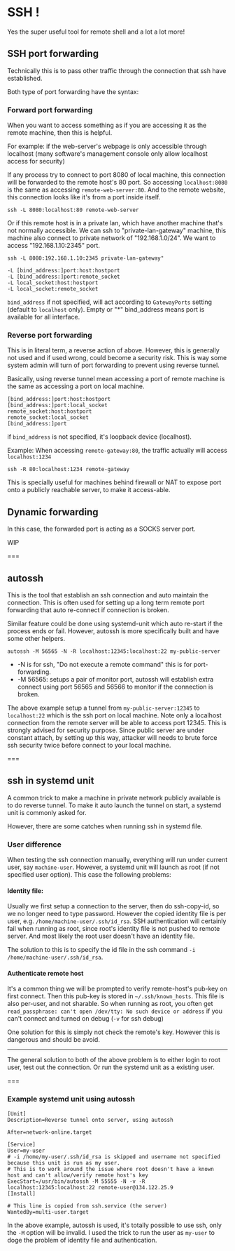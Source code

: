 # SSH ! 

Yes the super useful tool for remote shell and a lot a lot more!

## SSH port forwarding

Technically this is to pass other traffic through the connection that ssh have established. 

Both type of port forwarding have the syntax: 

### Forward port forwarding

When you want to access something as if you are accessing it as the remote machine, then this is helpful.

For example: if the web-server's webpage is only accessible through localhost (many software's management console only allow localhost access for security)

If any process try to connect to port 8080 of local machine, this connection will be forwarded to the remote host's 80 port. So accessing `localhost:8080` is the same as accessing `remote-web-server:80`. And to the remote website, this connection looks like it's from a port inside itself.
```
ssh -L 8080:localhost:80 remote-web-server
```


Or if this remote host is in a private lan, which have another machine that's not normally accessible. We can ssh to "private-lan-gateway" machine, this machine also connect to private network of "192.168.1.0/24". We want to access "192.168.1.10:2345" port. 
```
ssh -L 8080:192.168.1.10:2345 private-lan-gateway"
```

```
-L [bind_address:]port:host:hostport
-L [bind_address:]port:remote_socket
-L local_socket:host:hostport
-L local_socket:remote_socket
```
`bind_address` if not specified, will act according to `GatewayPorts` setting (default to `localhost` only). Empty or "*" bind_address means port is available for all interface.

### Reverse port forwarding

This is in literal term, a reverse action of above. However, this is generally not used and if used wrong, could become a security risk. This is way some system admin will turn of port forwarding to prevent using reverse tunnel. 

Basically, using reverse tunnel mean accessing a port of remote machine is the same as accessing a port on local machine.

```
[bind_address:]port:host:hostport
[bind_address:]port:local_socket
remote_socket:host:hostport
remote_socket:local_socket
[bind_address:]port
```
if `bind_address` is not specified, it's loopback device (localhost). 

Example: When accessing `remote-gateway:80`, the traffic actually will access `localhost:1234`

```
ssh -R 80:localhost:1234 remote-gateway
```

This is specially useful for machines behind firewall or NAT to expose port onto a publicly reachable server, to make it access-able.

## Dynamic forwarding 

In this case, the forwarded port is acting as a SOCKS server port.

WIP

===

## autossh 

This is the tool that establish an ssh connection and auto maintain the connection. This is often used for setting up a long term remote port forwarding that auto re-connect if connection is broken. 

Similar feature could be done using systemd-unit which auto re-start if the process ends or fail. However, autossh is more specifically built and have some other helpers.

```
autossh -M 56565 -N -R localhost:12345:localhost:22 my-public-server
```

* -N is for ssh, "Do not execute a remote command" this is for port-forwarding.
* -M 56565: setups a pair of monitor port, autossh will establish extra connect using port 56565 and 56566 to monitor if the connection is broken. 

The above example setup a tunnel from `my-public-server:12345` to `localhost:22` which is the ssh port on local machine. Note only a localhost connection from the remote server will be able to access port 12345. This is strongly advised for security purpose. Since public server are under constant attach, by setting up this way, attacker will needs to brute force ssh security twice before connect to your local machine.

===

## ssh in systemd unit

A common trick to make a machine in private network publicly available is to do reverse tunnel. To make it auto launch the tunnel on start, a systemd unit is commonly asked for. 

However, there are some catches when running ssh in systemd file. 

### User difference

When testing the ssh connection manually, everything will run under current user, say `machine-user`. However, a systemd unit will launch as root (if not specified user option). This case the following problems:

#### Identity file:

Usually we first setup a connection to the server, then do ssh-copy-id, so we no longer need to type password. However the copied identity file is per user, e.g. `/home/machine-user/.ssh/id_rsa`. SSH authentication will certainly fail when running as root, since root's identity file is not pushed to remote server. And most likely the root user doesn't have an identity file.

The solution to this is to specify the id file in the ssh command `-i /home/machine-user/.ssh/id_rsa`.

#### Authenticate remote host

It's a common thing we will be prompted to verify remote-host's pub-key on first connect. Then this pub-key is stored in `~/.ssh/known_hosts`. This file is also per-user, and not sharable. So when running as root, you often get `read_passphrase: can't open /dev/tty: No such device or address` if you can't connect and turned on debug (`-v` for ssh debug)

One solution for this is simply not check the remote's key. However this is dangerous and should be avoid.

--- 

The general solution to both of the above problem is to either login to root user, test out the connection. Or run the systemd unit as a existing user.

===

### Example systemd unit using autossh

```
[Unit]
Description=Reverse tunnel onto server, using autossh

After=network-online.target

[Service]
User=my-user
# -i /home/my-user/.ssh/id_rsa is skipped and username not specified because this unit is run as my user.
# This is to work around the issue where root doesn't have a known host and can't allow/verify remote host's key
ExecStart=/usr/bin/autossh -M 55555 -N -v -R localhost:12345:localhost:22 remote-user@134.122.25.9 
[Install]

# This line is copied from ssh.service (the server)
WantedBy=multi-user.target
```

In the above example, autossh is used, it's totally possible to use ssh, only the `-M` option will be invalid. 
I used the trick to run the user as `my-user` to doge the problem of identity file and authentication.